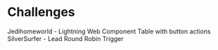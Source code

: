 # Challenges
Jedihomeworld - Lightning Web Component Table with button actions  
SilverSurfer - Lead Round Robin Trigger
